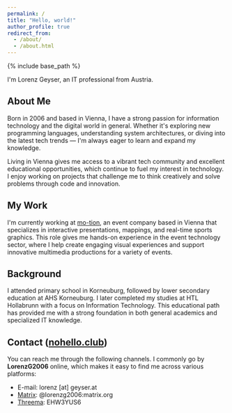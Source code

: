 ```yaml
---
permalink: /
title: "Hello, world!"
author_profile: true
redirect_from: 
  - /about/
  - /about.html
---
```


{% include base_path %}

I'm Lorenz Geyser, an IT professional from Austria.

## About Me
Born in 2006 and based in Vienna, I have a strong passion for information technology and the digital world in general. Whether it's exploring new programming languages, understanding system architectures, or diving into the latest tech trends — I'm always eager to learn and expand my knowledge.

Living in Vienna gives me access to a vibrant tech community and excellent educational opportunities, which continue to fuel my interest in technology. I enjoy working on projects that challenge me to think creatively and solve problems through code and innovation.

## My Work
I'm currently working at [mo-tion](https://mo-tion.at), an event company based in Vienna that specializes in interactive presentations, mappings, and real-time sports graphics. This role gives me hands-on experience in the event technology sector, where I help create engaging visual experiences and support innovative multimedia productions for a variety of events.

## Background
I attended primary school in Korneuburg, followed by lower secondary education at AHS Korneuburg. I later completed my studies at HTL Hollabrunn with a focus on Information Technology. This educational path has provided me with a strong foundation in both general academics and specialized IT knowledge.

## Contact ([nohello.club](https://nohello.club))
You can reach me through the following channels. I commonly go by **LorenzG2006** online, which makes it easy to find me across various platforms:

* E-mail: lorenz [at] geyser.at  
* [Matrix](https://matrix.to/#/@lorenzg2006:matrix.org): @lorenzg2006:matrix.org  
* [Threema](https://threema.id/EHW3YUS6): EHW3YUS6